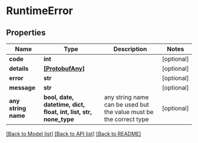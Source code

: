 # RuntimeError


## Properties
Name | Type | Description | Notes
------------ | ------------- | ------------- | -------------
**code** | **int** |  | [optional] 
**details** | [**[ProtobufAny]**](ProtobufAny.md) |  | [optional] 
**error** | **str** |  | [optional] 
**message** | **str** |  | [optional] 
**any string name** | **bool, date, datetime, dict, float, int, list, str, none_type** | any string name can be used but the value must be the correct type | [optional]

[[Back to Model list]](../README.md#documentation-for-models) [[Back to API list]](../README.md#documentation-for-api-endpoints) [[Back to README]](../README.md)


